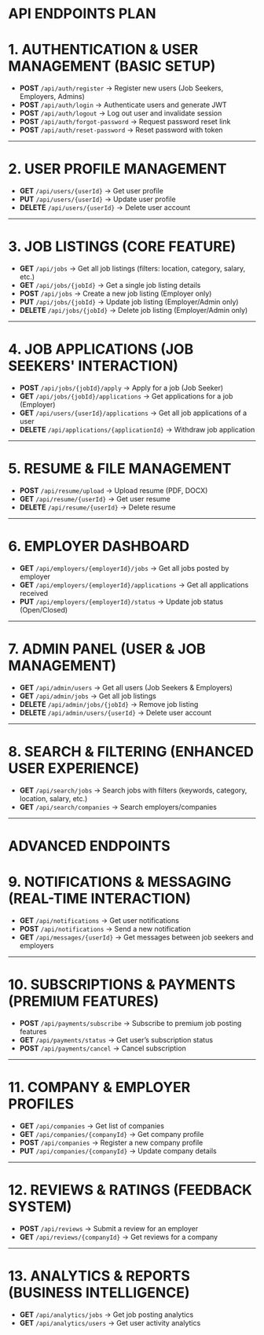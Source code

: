 # API ENDPOINTS PLAN

# **1. AUTHENTICATION & USER MANAGEMENT (BASIC SETUP)**  
- **POST** `/api/auth/register` → Register new users (Job Seekers, Employers, Admins)  
- **POST** `/api/auth/login` → Authenticate users and generate JWT  
- **POST** `/api/auth/logout` → Log out user and invalidate session  
- **POST** `/api/auth/forgot-password` → Request password reset link  
- **POST** `/api/auth/reset-password` → Reset password with token  

---

# **2. USER PROFILE MANAGEMENT**  
- **GET** `/api/users/{userId}` → Get user profile  
- **PUT** `/api/users/{userId}` → Update user profile  
- **DELETE** `/api/users/{userId}` → Delete user account  

---

# **3. JOB LISTINGS (CORE FEATURE)**  
- **GET** `/api/jobs` → Get all job listings (filters: location, category, salary, etc.)  
- **GET** `/api/jobs/{jobId}` → Get a single job listing details  
- **POST** `/api/jobs` → Create a new job listing (Employer only)  
- **PUT** `/api/jobs/{jobId}` → Update job listing (Employer/Admin only)  
- **DELETE** `/api/jobs/{jobId}` → Delete job listing (Employer/Admin only)  

---

# **4. JOB APPLICATIONS (JOB SEEKERS' INTERACTION)**  
- **POST** `/api/jobs/{jobId}/apply` → Apply for a job (Job Seeker)  
- **GET** `/api/jobs/{jobId}/applications` → Get applications for a job (Employer)  
- **GET** `/api/users/{userId}/applications` → Get all job applications of a user  
- **DELETE** `/api/applications/{applicationId}` → Withdraw job application  

---

# **5. RESUME & FILE MANAGEMENT**  
- **POST** `/api/resume/upload` → Upload resume (PDF, DOCX)  
- **GET** `/api/resume/{userId}` → Get user resume  
- **DELETE** `/api/resume/{userId}` → Delete resume  

---

# **6. EMPLOYER DASHBOARD**  
- **GET** `/api/employers/{employerId}/jobs` → Get all jobs posted by employer  
- **GET** `/api/employers/{employerId}/applications` → Get all applications received  
- **PUT** `/api/employers/{employerId}/status` → Update job status (Open/Closed)  

---

# **7. ADMIN PANEL (USER & JOB MANAGEMENT)**  
- **GET** `/api/admin/users` → Get all users (Job Seekers & Employers)  
- **GET** `/api/admin/jobs` → Get all job listings  
- **DELETE** `/api/admin/jobs/{jobId}` → Remove job listing  
- **DELETE** `/api/admin/users/{userId}` → Delete user account  

---

# **8. SEARCH & FILTERING (ENHANCED USER EXPERIENCE)**  
- **GET** `/api/search/jobs` → Search jobs with filters (keywords, category, location, salary, etc.)  
- **GET** `/api/search/companies` → Search employers/companies  

---

# ADVANCED ENDPOINTS

# **9. NOTIFICATIONS & MESSAGING (REAL-TIME INTERACTION)**  
- **GET** `/api/notifications` → Get user notifications  
- **POST** `/api/notifications` → Send a new notification  
- **GET** `/api/messages/{userId}` → Get messages between job seekers and employers  

---

# **10. SUBSCRIPTIONS & PAYMENTS (PREMIUM FEATURES)**  
- **POST** `/api/payments/subscribe` → Subscribe to premium job posting features  
- **GET** `/api/payments/status` → Get user’s subscription status  
- **POST** `/api/payments/cancel` → Cancel subscription  

---

# **11. COMPANY & EMPLOYER PROFILES**  
- **GET** `/api/companies` → Get list of companies  
- **GET** `/api/companies/{companyId}` → Get company profile  
- **POST** `/api/companies` → Register a new company profile  
- **PUT** `/api/companies/{companyId}` → Update company details  

---

# **12. REVIEWS & RATINGS (FEEDBACK SYSTEM)**  
- **POST** `/api/reviews` → Submit a review for an employer  
- **GET** `/api/reviews/{companyId}` → Get reviews for a company  

---

# **13. ANALYTICS & REPORTS (BUSINESS INTELLIGENCE)**  
- **GET** `/api/analytics/jobs` → Get job posting analytics  
- **GET** `/api/analytics/users` → Get user activity analytics  

